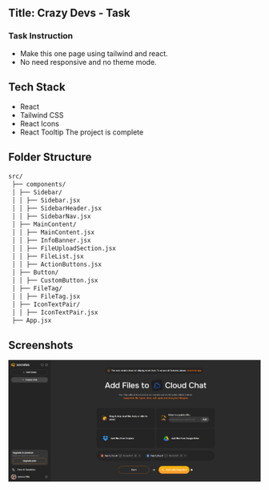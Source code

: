 ## Title: Crazy Devs - Task

### Task Instruction

- Make this one page using tailwind and react.
- No need responsive and no theme mode.

## Tech Stack

- React
- Tailwind CSS
- React Icons
- React Tooltip
  The project is complete

## Folder Structure

```
src/
 ├── components/
 │ ├── Sidebar/
 │ │ ├── Sidebar.jsx
 │ │ ├── SidebarHeader.jsx
 │ │ ├── SidebarNav.jsx
 │ ├── MainContent/
 │ │ ├── MainContent.jsx
 │ │ ├── InfoBanner.jsx
 │ │ ├── FileUploadSection.jsx
 │ │ ├── FileList.jsx
 │ │ ├── ActionButtons.jsx
 │ ├── Button/
 │ │ ├── CustomButton.jsx
 │ ├── FileTag/
 │ │ ├── FileTag.jsx
 │ ├── IconTextPair/
 │ │ ├── IconTextPair.jsx
 ├── App.jsx
```

## Screenshots

![Screenshot 1](/public/images/Screenshot.jpeg)
